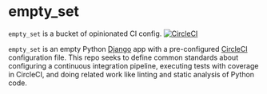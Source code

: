 # empty_set

`empty_set` is a bucket of opinionated CI config.
[![CircleCI](https://circleci.com/gh/AC-TimRourke/empty_set.svg?style=svg)](https://circleci.com/gh/AC-TimRourke/empty_set)

`empty_set` is an empty Python [Django](https://www.djangoproject.com/) app with
a pre-configured [CircleCI](https://circleci.com) configuration file. This repo
seeks to define common standards about configuring a continuous integration
pipeline, executing tests with coverage in CircleCI, and doing related work like
linting and static analysis of Python code.
